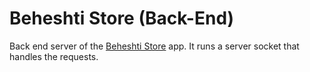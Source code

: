 # Beheshti Store (Back-End)
Back end server of the [Beheshti Store](https://github.com/mfrashidi/beheshti-store-flutter) app. It runs a server socket that handles the requests.

